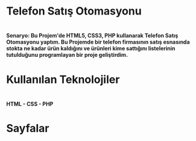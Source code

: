 
<h1> Telefon Satış Otomasyonu <h1>
<h4>Senaryo: Bu Projem'de HTML5, CSS3, PHP kullanarak Telefon Satış Otomasyonu yaptım. Bu Projemde bir telefon firmasının satış esnasında stokta ne kadar ürün kaldığını ve ürünleri kime sattığını listelerinin tutulduğunu programlayan bir proje geliştirdim.<h4>
<h1>  Kullanılan Teknolojiler<h1>
<h4> HTML - CSS - PHP <h4>
<h1>Sayfalar<h1>



